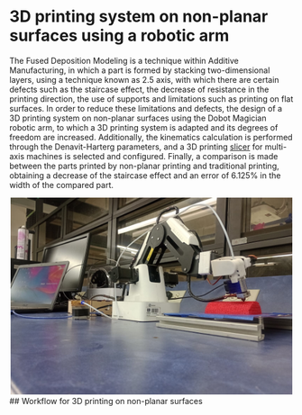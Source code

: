 # 3D printing system on non-planar surfaces using a robotic arm

<p>The Fused Deposition Modeling is a technique within Additive Manufacturing, in which a part is formed by stacking two-dimensional layers, using a technique known as 2.5 axis, with which there are certain defects such as the staircase effect, the decrease of resistance in the printing direction, the use of supports and limitations such as printing on flat surfaces. In order to reduce these limitations and defects, the design of a 3D printing system on non-planar surfaces using the Dobot Magician robotic arm, to which a 3D printing system is adapted and its degrees of freedom are increased. Additionally, the kinematics calculation is performed through the Denavit-Harterg parameters, and a 3D printing <a href="https://github.com/compas-dev/compas_slicer">slicer</a> for multi-axis machines is selected and configured. Finally, a comparison is made between the parts printed by non-planar printing and traditional printing, obtaining a decrease of the staircase effect and an error of 6.125% in the width of the compared part.</p> 

<div align=center>

<img src="images/3DPrintingSystem.jpeg" width="500" height="350" />

</div>
## Workflow for 3D printing on non-planar surfaces
